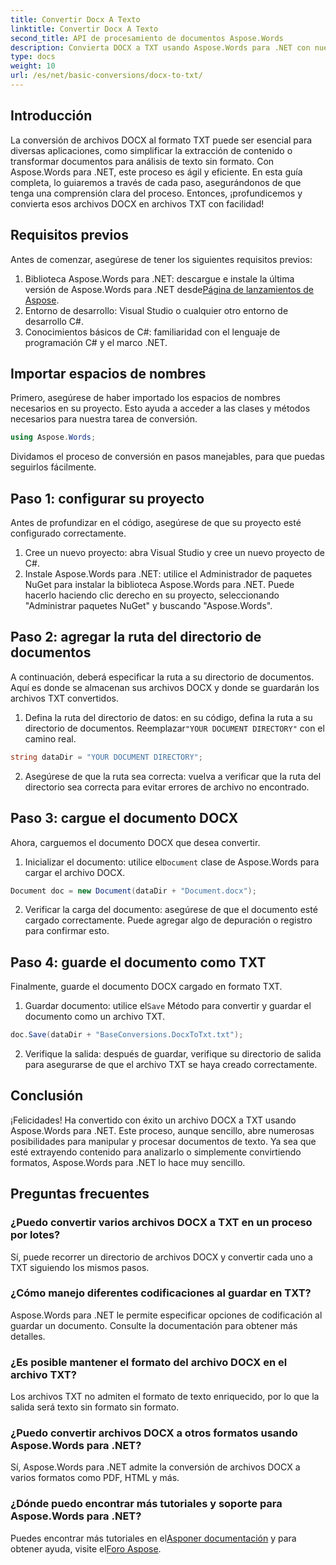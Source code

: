 ```yaml
---
title: Convertir Docx A Texto
linktitle: Convertir Docx A Texto
second_title: API de procesamiento de documentos Aspose.Words
description: Convierta DOCX a TXT usando Aspose.Words para .NET con nuestra guía paso a paso. Aprenda a transformar documentos de manera eficiente y sin esfuerzo.
type: docs
weight: 10
url: /es/net/basic-conversions/docx-to-txt/
---
```

## Introducción

La conversión de archivos DOCX al formato TXT puede ser esencial para diversas aplicaciones, como simplificar la extracción de contenido o transformar documentos para análisis de texto sin formato. Con Aspose.Words para .NET, este proceso es ágil y eficiente. En esta guía completa, lo guiaremos a través de cada paso, asegurándonos de que tenga una comprensión clara del proceso. Entonces, ¡profundicemos y convierta esos archivos DOCX en archivos TXT con facilidad!

## Requisitos previos

Antes de comenzar, asegúrese de tener los siguientes requisitos previos:

1.  Biblioteca Aspose.Words para .NET: descargue e instale la última versión de Aspose.Words para .NET desde[Página de lanzamientos de Aspose](https://releases.aspose.com/words/net/).
2. Entorno de desarrollo: Visual Studio o cualquier otro entorno de desarrollo C#.
3. Conocimientos básicos de C#: familiaridad con el lenguaje de programación C# y el marco .NET.

## Importar espacios de nombres

Primero, asegúrese de haber importado los espacios de nombres necesarios en su proyecto. Esto ayuda a acceder a las clases y métodos necesarios para nuestra tarea de conversión.

```csharp
using Aspose.Words;
```

Dividamos el proceso de conversión en pasos manejables, para que puedas seguirlos fácilmente.

## Paso 1: configurar su proyecto

Antes de profundizar en el código, asegúrese de que su proyecto esté configurado correctamente.

1. Cree un nuevo proyecto: abra Visual Studio y cree un nuevo proyecto de C#.
2. Instale Aspose.Words para .NET: utilice el Administrador de paquetes NuGet para instalar la biblioteca Aspose.Words para .NET. Puede hacerlo haciendo clic derecho en su proyecto, seleccionando "Administrar paquetes NuGet" y buscando "Aspose.Words".

## Paso 2: agregar la ruta del directorio de documentos

A continuación, deberá especificar la ruta a su directorio de documentos. Aquí es donde se almacenan sus archivos DOCX y donde se guardarán los archivos TXT convertidos.

1.  Defina la ruta del directorio de datos: en su código, defina la ruta a su directorio de documentos. Reemplazar`"YOUR DOCUMENT DIRECTORY"` con el camino real.

```csharp
string dataDir = "YOUR DOCUMENT DIRECTORY";
```

2. Asegúrese de que la ruta sea correcta: vuelva a verificar que la ruta del directorio sea correcta para evitar errores de archivo no encontrado.

## Paso 3: cargue el documento DOCX

Ahora, carguemos el documento DOCX que desea convertir.

1.  Inicializar el documento: utilice el`Document` clase de Aspose.Words para cargar el archivo DOCX.

```csharp
Document doc = new Document(dataDir + "Document.docx");
```

2. Verificar la carga del documento: asegúrese de que el documento esté cargado correctamente. Puede agregar algo de depuración o registro para confirmar esto.

## Paso 4: guarde el documento como TXT

Finalmente, guarde el documento DOCX cargado en formato TXT.

1.  Guardar documento: utilice el`Save` Método para convertir y guardar el documento como un archivo TXT.

```csharp
doc.Save(dataDir + "BaseConversions.DocxToTxt.txt");
```

2. Verifique la salida: después de guardar, verifique su directorio de salida para asegurarse de que el archivo TXT se haya creado correctamente.

## Conclusión

¡Felicidades! Ha convertido con éxito un archivo DOCX a TXT usando Aspose.Words para .NET. Este proceso, aunque sencillo, abre numerosas posibilidades para manipular y procesar documentos de texto. Ya sea que esté extrayendo contenido para analizarlo o simplemente convirtiendo formatos, Aspose.Words para .NET lo hace muy sencillo.

## Preguntas frecuentes

### ¿Puedo convertir varios archivos DOCX a TXT en un proceso por lotes?

Sí, puede recorrer un directorio de archivos DOCX y convertir cada uno a TXT siguiendo los mismos pasos.

### ¿Cómo manejo diferentes codificaciones al guardar en TXT?

Aspose.Words para .NET le permite especificar opciones de codificación al guardar un documento. Consulte la documentación para obtener más detalles.

### ¿Es posible mantener el formato del archivo DOCX en el archivo TXT?

Los archivos TXT no admiten el formato de texto enriquecido, por lo que la salida será texto sin formato sin formato.

### ¿Puedo convertir archivos DOCX a otros formatos usando Aspose.Words para .NET?

Sí, Aspose.Words para .NET admite la conversión de archivos DOCX a varios formatos como PDF, HTML y más.

### ¿Dónde puedo encontrar más tutoriales y soporte para Aspose.Words para .NET?

 Puedes encontrar más tutoriales en el[Asponer documentación](https://reference.aspose.com/words/net/) y para obtener ayuda, visite el[Foro Aspose](https://forum.aspose.com/c/words/8).

